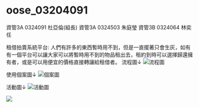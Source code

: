 # oose_03204091
資管3A 0324091 杜亞倫(組長)
資管3A 0324503 朱庭瑩
資管3B 0324064 林奕任

租借拍賣系統平台:
人們有許多的東西暫時用不到，但是一直擺著只會生灰，如有有一個平台可以讓大家可以將暫時用不到的物品租出去，租約到時可以選擇歸還擁有者，或是可以用便宜的價格直接轉讓給租借者。
流程圖↓
![流程圖](http://i.imgur.com/ONSneXw.png)

使用個案圖↓
![個案圖](http://imgur.com/DWaOoUs.png)

活動圖↓
![活動圖](http://imgur.com/FSYEVX2.png)

![](http://imgur.com/WPOqH1u.png)
